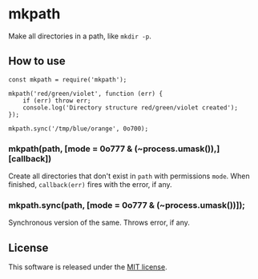 # mkpath

Make all directories in a path, like `mkdir -p`.

## How to use

    const mkpath = require('mkpath');
    
    mkpath('red/green/violet', function (err) {
        if (err) throw err;
        console.log('Directory structure red/green/violet created');
    });
    
    mkpath.sync('/tmp/blue/orange', 0o700);

### mkpath(path, [mode = 0o777 & (~process.umask()),] [callback])

Create all directories that don't exist in `path` with permissions `mode`. When finished, `callback(err)` fires with the error, if any.

### mkpath.sync(path, [mode = 0o777 & (~process.umask())]);

Synchronous version of the same. Throws error, if any.

## License

This software is released under the [MIT license](http://www.opensource.org/licenses/MIT).
